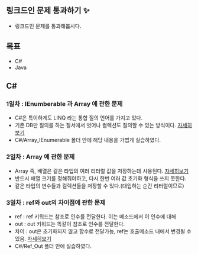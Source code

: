 ## 링크드인 문제 통과하기 :sparkles: ##
  + 링크드인 문제를 통과해봅시다.

## 목표 ##
  + C#
  + Java

## C# ##
### 1일차 : IEnumberable 과 Array 에 관한 문제 ###
  + C#은 특이하게도 LINQ 라는 통합 질의 언어를 가지고 있다.
  + 기존 DB만 질의를 하는 질서에서 벗어나 컬렉션도 질의할 수 있는 방식이다. [자세히보기](http://taeyo.net/columns/View.aspx?SEQ=207&PSEQ=31&IDX=3)
  + C#/Array_IEnumerable 폴더 안에 해당 내용을 가볍게 실습하였다.
### 2일차 : Array 에 관한 문제 ###
  + Array 즉, 배열은 같은 타입의 여러 리터럴 값을 저장하는데 사용된다. [자세히보기](https://www.tutorialsteacher.com/csharp/array-csharp)
  + 반드시 배열 크기를 정해줘야하고, 다시 한번 여러 값 초기화 형식을 쓰지 못한다.
  + 같은 타입의 변수들과 컬렉션들을 저장할 수 있다.(대입하는 순간 리터럴이므로)
### 3일차 : ref와 out의 차이점에 관한 문제 ### 
  + ref : ref 키워드는 참조로 인수를 전달한다. 이는 메소드에서 이 인수에 대해 
  + out : out 키워드는 똑같이 참조로 인수를 전달한다.
  + 차이 : out은 초기화되지 않고 함수로 전달가능, ref는 호출메소드 내에서 변경될 수 있음. [자세히보기](https://www.c-sharpcorner.com/UploadFile/ff2f08/ref-vs-out-keywords-in-C-Sharp/)
  + C#/Ref_Out 폴더 안에 실습하였다.
 